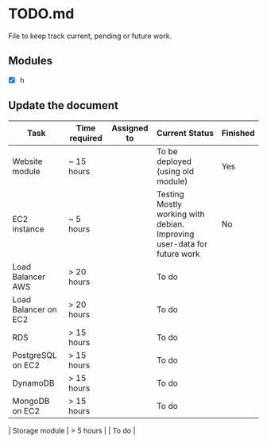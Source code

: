 # TODO.md
File to keep track current, pending or future work.

## Modules
* [X] h

## Update the document

| Task           | Time required | Assigned to   | Current Status | Finished | 
|----------------|---------------|---------------|----------------|-----------|
| Website module | ~ 15 hours |  | To be deployed (using old module) | Yes
| EC2 instance   | ~ 5 hours  |  |  Testing</br>Mostly working with debian. Improving user-data for future work| No
| Load Balancer AWS| > 20 hours  |  | To do  | |
| Load Balancer on EC2| > 20 hours  |  | To do  |
| RDS| > 15 hours  |  | To do | 
| PostgreSQL on EC2| > 15 hours  |  | To do | 
| DynamoDB | > 15 hours  |  | To do | 
| MongoDB on EC2| > 15 hours  |  | To do | 

| Storage module | > 5 hours  |  | To do |
